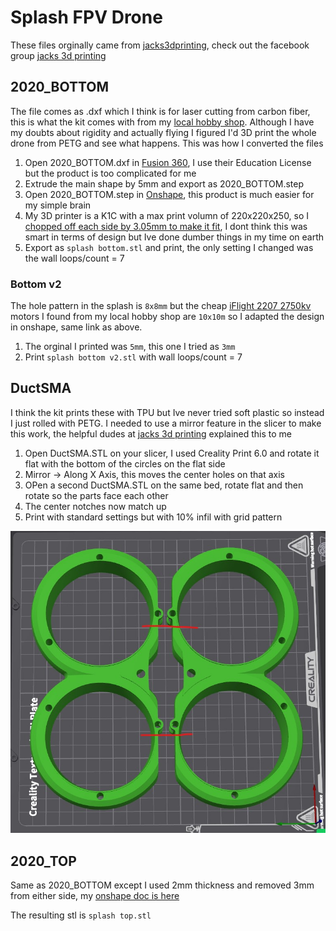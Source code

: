 # Splash FPV Drone

These files orginally came from [jacks3dprinting](https://www.thingiverse.com/thing:4741274/files), check out the facebook group [jacks 3d printing](https://www.facebook.com/groups/315905552404441)

## 2020_BOTTOM

The file comes as .dxf which I think is for laser cutting from carbon fiber, this is what the kit comes with from my [local hobby shop](https://www.quadjunkie.co.nz/product/splash-cinewhoops-from-jacks-3d/). Although I have my doubts about rigidity and actually flying I figured I'd 3D print the whole drone from PETG and see what happens. This was how I converted the files

1. Open 2020_BOTTOM.dxf in [Fusion 360](https://www.autodesk.com/products/fusion-360/), I use their Education License but the product is too complicated for me
1. Extrude the main shape by 5mm and export as 2020_BOTTOM.step
1. Open 2020_BOTTOM.step in [Onshape](https://www.onshape.com/en/), this product is much easier for my simple brain
1. My 3D printer is a K1C with a max print volumn of 220x220x250, so I [chopped off each side by 3.05mm to make it fit](https://cad.onshape.com/documents/10d304fa08ec89b5c3c82cf4/w/95be4216cc5ec3a5ac78ad2f/e/0e5da90423fec7daeeb563ab), I dont think this was smart in terms of design but Ive done dumber things in my time on earth
1. Export as `splash bottom.stl` and print, the only setting I changed was the wall loops/count = 7

### Bottom v2

The hole pattern in the splash is `8x8mm` but the cheap [iFlight 2207 2750kv](https://www.quadjunkie.co.nz/product/iflight-xing-e-pro-2207-2-6s-fpv-motor/) motors I found from my local hobby shop are `10x10m` so I adapted the design in onshape, same link as above.

1. The orginal I printed was `5mm`, this one I tried as `3mm`
1. Print `splash bottom v2.stl` with wall loops/count = 7

## DuctSMA

I think the kit prints these with TPU but Ive never tried soft plastic so instead I just rolled with PETG. I needed to use a mirror feature in the slicer to make this work, the helpful dudes at [jacks 3d printing](https://www.facebook.com/groups/315905552404441) explained this to me

1. Open DuctSMA.STL on your slicer, I used Creality Print 6.0 and rotate it flat with the bottom of the circles on the flat side
1. Mirror -> Along X Axis, this moves the center holes on that axis
1. OPen a second DuctSMA.STL on the same bed, rotate flat and then rotate so the parts face each other
1. The center notches now match up
1. Print with standard settings but with 10% infil with grid pattern

![DuctSMA slicer](./DuctSMA.jpg)

## 2020_TOP

Same as 2020_BOTTOM except I used 2mm thickness and removed 3mm from either side, my [onshape doc is here](https://cad.onshape.com/documents/a7605b4517a8a1863d6d50e7/w/2daf4fa2031e767b9879f13f/e/a5c888149138a796a213c25a)

The resulting stl is `splash top.stl`